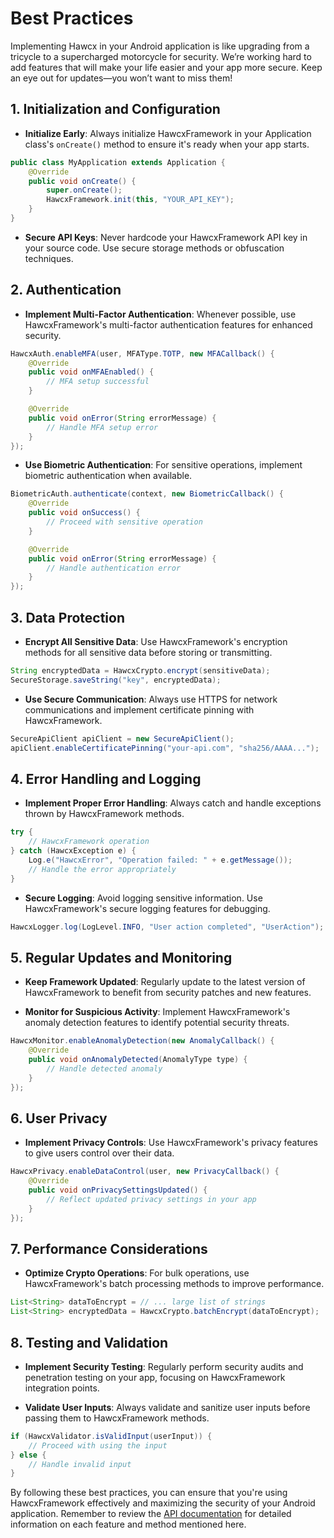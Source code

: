 # Best Practices

Implementing Hawcx in your Android application is like upgrading from a tricycle to a supercharged motorcycle for security. We’re working hard to add features that will make your life easier and your app more secure. Keep an eye out for updates—you won’t want to miss them!

## 1. Initialization and Configuration

- **Initialize Early**: Always initialize HawcxFramework in your Application class's `onCreate()` method to ensure it's ready when your app starts.

```java
public class MyApplication extends Application {
    @Override
    public void onCreate() {
        super.onCreate();
        HawcxFramework.init(this, "YOUR_API_KEY");
    }
}
```

- **Secure API Keys**: Never hardcode your HawcxFramework API key in your source code. Use secure storage methods or obfuscation techniques.

## 2. Authentication

- **Implement Multi-Factor Authentication**: Whenever possible, use HawcxFramework's multi-factor authentication features for enhanced security.

```java
HawcxAuth.enableMFA(user, MFAType.TOTP, new MFACallback() {
    @Override
    public void onMFAEnabled() {
        // MFA setup successful
    }

    @Override
    public void onError(String errorMessage) {
        // Handle MFA setup error
    }
});
```

- **Use Biometric Authentication**: For sensitive operations, implement biometric authentication when available.

```java
BiometricAuth.authenticate(context, new BiometricCallback() {
    @Override
    public void onSuccess() {
        // Proceed with sensitive operation
    }

    @Override
    public void onError(String errorMessage) {
        // Handle authentication error
    }
});
```

## 3. Data Protection

- **Encrypt All Sensitive Data**: Use HawcxFramework's encryption methods for all sensitive data before storing or transmitting.

```java
String encryptedData = HawcxCrypto.encrypt(sensitiveData);
SecureStorage.saveString("key", encryptedData);
```

- **Use Secure Communication**: Always use HTTPS for network communications and implement certificate pinning with HawcxFramework.

```java
SecureApiClient apiClient = new SecureApiClient();
apiClient.enableCertificatePinning("your-api.com", "sha256/AAAA...");
```

## 4. Error Handling and Logging

- **Implement Proper Error Handling**: Always catch and handle exceptions thrown by HawcxFramework methods.

```java
try {
    // HawcxFramework operation
} catch (HawcxException e) {
    Log.e("HawcxError", "Operation failed: " + e.getMessage());
    // Handle the error appropriately
}
```

- **Secure Logging**: Avoid logging sensitive information. Use HawcxFramework's secure logging features for debugging.

```java
HawcxLogger.log(LogLevel.INFO, "User action completed", "UserAction");
```

## 5. Regular Updates and Monitoring

- **Keep Framework Updated**: Regularly update to the latest version of HawcxFramework to benefit from security patches and new features.

- **Monitor for Suspicious Activity**: Implement HawcxFramework's anomaly detection features to identify potential security threats.

```java
HawcxMonitor.enableAnomalyDetection(new AnomalyCallback() {
    @Override
    public void onAnomalyDetected(AnomalyType type) {
        // Handle detected anomaly
    }
});
```

## 6. User Privacy

- **Implement Privacy Controls**: Use HawcxFramework's privacy features to give users control over their data.

```java
HawcxPrivacy.enableDataControl(user, new PrivacyCallback() {
    @Override
    public void onPrivacySettingsUpdated() {
        // Reflect updated privacy settings in your app
    }
});
```

## 7. Performance Considerations

- **Optimize Crypto Operations**: For bulk operations, use HawcxFramework's batch processing methods to improve performance.

```java
List<String> dataToEncrypt = // ... large list of strings
List<String> encryptedData = HawcxCrypto.batchEncrypt(dataToEncrypt);
```

## 8. Testing and Validation

- **Implement Security Testing**: Regularly perform security audits and penetration testing on your app, focusing on HawcxFramework integration points.

- **Validate User Inputs**: Always validate and sanitize user inputs before passing them to HawcxFramework methods.

```java
if (HawcxValidator.isValidInput(userInput)) {
    // Proceed with using the input
} else {
    // Handle invalid input
}
```

By following these best practices, you can ensure that you're using HawcxFramework effectively and maximizing the security of your Android application. Remember to review the [API documentation](api-reference.md) for detailed information on each feature and method mentioned here. 
